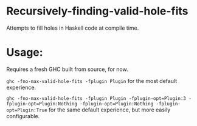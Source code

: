 # Recursively-finding-valid-hole-fits

Attempts to fill holes in Haskell code at compile time.

# Usage:

Requires a fresh GHC built from source, for now.

`ghc -fno-max-valid-hole-fits -fplugin Plugin` for the most default experience.

`ghc -fno-max-valid-hole-fits -fplugin Plugin -fplugin-opt=Plugin:3 -fplugin-opt=Plugin:Nothing -fplugin-opt=Plugin:Nothing -fplugin-opt=Plugin:True` for the same default experience, but more easily configurable.

